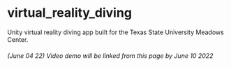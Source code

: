 # virtual_reality_diving
Unity virtual reality diving app built for the Texas State University Meadows Center.

###### (June 04 22) Video demo will be linked from this page by June 10 2022
